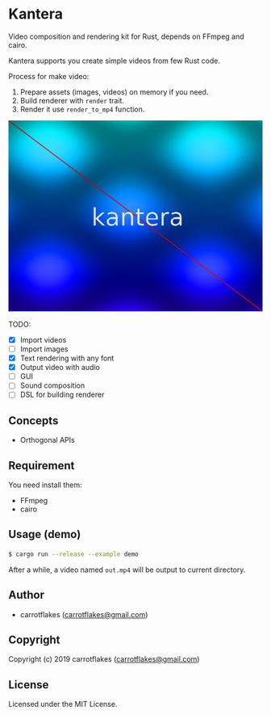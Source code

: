 # Kantera
Video composition and rendering kit for Rust, depends on FFmpeg and cairo.

Kantera supports you create simple videos from few Rust code.

Process for make video:
1. Prepare assets (images, videos) on memory if you need.
1. Build renderer with `render` trait.
1. Render it use `render_to_mp4` function.

![kantera-logo](out.jpg)

TODO:

- [x] Import videos
- [ ] Import images
- [x] Text rendering with any font
- [x] Output video with audio
- [ ] GUI
- [ ] Sound composition
- [ ] DSL for building renderer

## Concepts
- Orthogonal APIs

## Requirement

You need install them:

- FFmpeg
- cairo

## Usage (demo)

``` sh
$ cargo run --release --example demo
```

After a while, a video named `out.mp4` will be output to current directory.

## Author

* carrotflakes (carrotflakes@gmail.com)

## Copyright

Copyright (c) 2019 carrotflakes (carrotflakes@gmail.com)

## License

Licensed under the MIT License.
